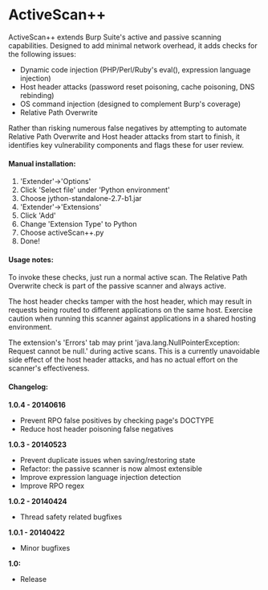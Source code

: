 ActiveScan++
==================

ActiveScan++ extends Burp Suite's active and passive scanning capabilities. Designed to add minimal network overhead, it adds checks for the following issues:

  - Dynamic code injection (PHP/Perl/Ruby's eval(), expression language injection)
  - Host header attacks (password reset poisoning, cache poisoning, DNS rebinding)
  - OS command injection (designed to complement Burp's coverage)
  - Relative Path Overwrite
    
Rather than risking numerous false negatives by attempting to automate Relative Path Overwrite and Host header attacks from start to finish, it identifies key vulnerability components and flags these for user review. 

#### Manual installation:

1. 'Extender'->'Options'
2. Click 'Select file' under 'Python environment'
3. Choose jython-standalone-2.7-b1.jar
4. 'Extender'->'Extensions'
5. Click 'Add'
6. Change 'Extension Type' to Python
7. Choose activeScan++.py
8. Done!

#### Usage notes:
To invoke these checks, just run a normal active scan. The Relative Path Overwrite check is part of the passive scanner and always active.

The host header checks tamper with the host header, which may result in requests being routed to different applications on the same host. Exercise caution when running this scanner against applications in a shared hosting environment.

The extension's 'Errors' tab may print 'java.lang.NullPointerException: Request cannot be null.' during active scans. This is a currently unavoidable side effect of the host header attacks, and has no actual effort on the scanner's effectiveness.
    
    
#### Changelog:  
**1.0.4 - 20140616**
  - Prevent RPO false positives by checking page's DOCTYPE
  - Reduce host header poisoning false negatives
    
**1.0.3 - 20140523**
  - Prevent duplicate issues when saving/restoring state
  - Refactor: the passive scanner is now almost extensible
  - Improve expression language injection detection
  - Improve RPO regex
  
**1.0.2 - 20140424**
  - Thread safety related bugfixes
  
**1.0.1 - 20140422**
  - Minor bugfixes
  
**1.0:**
  - Release